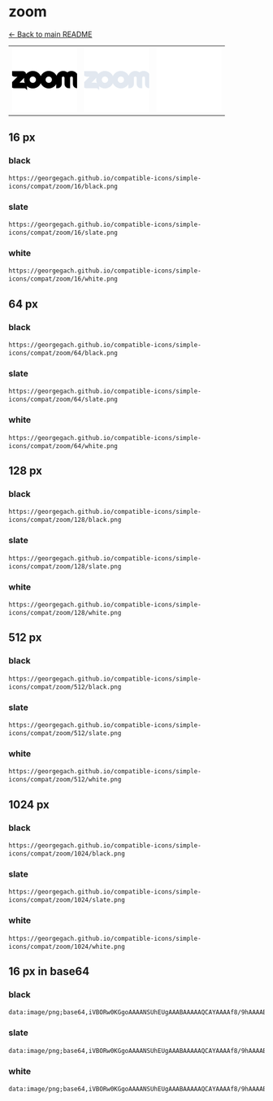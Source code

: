 # zoom

[← Back to main README](../../README.md)

<table><tr>
  <td><img src="./128/black.png" width="128" alt="zoom black icon" /></td>
  <td><img src="./128/slate.png" width="128" alt="zoom slate icon" /></td>
  <td><img src="./128/white.png" width="128" alt="zoom white icon" /></td>
</tr></table>

## 16 px

### black
```
https://georgegach.github.io/compatible-icons/simple-icons/compat/zoom/16/black.png
```

### slate
```
https://georgegach.github.io/compatible-icons/simple-icons/compat/zoom/16/slate.png
```

### white
```
https://georgegach.github.io/compatible-icons/simple-icons/compat/zoom/16/white.png
```

## 64 px

### black
```
https://georgegach.github.io/compatible-icons/simple-icons/compat/zoom/64/black.png
```

### slate
```
https://georgegach.github.io/compatible-icons/simple-icons/compat/zoom/64/slate.png
```

### white
```
https://georgegach.github.io/compatible-icons/simple-icons/compat/zoom/64/white.png
```

## 128 px

### black
```
https://georgegach.github.io/compatible-icons/simple-icons/compat/zoom/128/black.png
```

### slate
```
https://georgegach.github.io/compatible-icons/simple-icons/compat/zoom/128/slate.png
```

### white
```
https://georgegach.github.io/compatible-icons/simple-icons/compat/zoom/128/white.png
```

## 512 px

### black
```
https://georgegach.github.io/compatible-icons/simple-icons/compat/zoom/512/black.png
```

### slate
```
https://georgegach.github.io/compatible-icons/simple-icons/compat/zoom/512/slate.png
```

### white
```
https://georgegach.github.io/compatible-icons/simple-icons/compat/zoom/512/white.png
```

## 1024 px

### black
```
https://georgegach.github.io/compatible-icons/simple-icons/compat/zoom/1024/black.png
```

### slate
```
https://georgegach.github.io/compatible-icons/simple-icons/compat/zoom/1024/slate.png
```

### white
```
https://georgegach.github.io/compatible-icons/simple-icons/compat/zoom/1024/white.png
```

## 16 px in base64

### black
```
data:image/png;base64,iVBORw0KGgoAAAANSUhEUgAAABAAAAAQCAYAAAAf8/9hAAAABmJLR0QA/wD/AP+gvaeTAAAAs0lEQVQ4je3PMUqDQRQE4O//iVqYRLRSL2PvfSxDILWitYUINmm8QMqQHEOEeIAEUkQ3QmymWGy1zMBj983Mvn3DHv+C09RJ+mOcVXq/0uASLS7QgW98YYsJPnN/xggldYtpvOuc73AVYhXjKwYZXPCIhwwtuMMG9ygtXnCImzxqfkVsKq7FHAeYpbfNOgWLKsIThlWEMZY4xweu8dagm4li3OEoZujlp3W0XfhONt7jr/gBBNAyETlCeuAAAAAASUVORK5CYII=
```

### slate
```
data:image/png;base64,iVBORw0KGgoAAAANSUhEUgAAABAAAAAQCAYAAAAf8/9hAAAABmJLR0QA/wD/AP+gvaeTAAABIUlEQVQ4je3RsUocARSF4f/cGXfBGOPaaSPkIWIXhBSCkBeJhZUgWPgOitZiSJkq9jbGOn0IZFZIhh3UTYKu6Ow9VvsEkkq/9m8OHHj2eFU17FXVsPfj8vIVQF3XL87P/8xP+veLi9lJA+g3zaLt+NlcL9gu1a+vWoixcBidgN+CCoJPOc6+pC1JgHdBb0gvS7pL3AF+lTLvLB8njIEVmS8E30jvhCKND+28EbFh2UZ7gT+AD6RYD4uPmE7ApnBLoMlcCwIESAKZKCK/AlMhnWJHCVpAyhT7yqxBa8D7gCNDZdiWAtufQautyrMi299YI+RKg8FgZjTqTAF0u7d3men7++nu0tLcFUDTNC//FkW87vX+AZZkANulpPa/v/wUPAB5XotJi34T1gAAAABJRU5ErkJggg==
```

### white
```
data:image/png;base64,iVBORw0KGgoAAAANSUhEUgAAABAAAAAQCAYAAAAf8/9hAAAABmJLR0QA/wD/AP+gvaeTAAAAyElEQVQ4je3RvS5FURAF4LVPLgp/ocLL6L2PUiRqQq0QiUbjBZTCY4iEB7iSW3CPk3yakZxo6VjJZM+smazJmp384+fARsV61cvYHPXXvnpV76DDNibBgDk+cIv3yi9xhL7iGHc1O6v3Kdgt4rUGb3BQwj3OcVaiPU7whlP0XZKrJItJ9pMMSdo3l23EdUkekiwkuU/SpZTnpf48snCBw5GFa0yxhRfs4bFhpRSTpE8iyVJrbVpHW63NsyRaa4qftNaGX/vNv4xPGbnrYCpypWgAAAAASUVORK5CYII=
```

